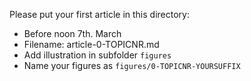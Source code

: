 Please put your first article in this directory:
- Before noon 7th. March 
- Filename: article-0-TOPICNR.md
- Add illustration in subfolder ```figures```
- Name your figures as ```figures/0-TOPICNR-YOURSUFFIX```
